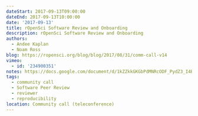 ```yaml
---
dateStart: 2017-09-13T09:00:00
dateEnd: 2017-09-13T10:00:00
date: '2017-09-13'
title: rOpenSci Software Review and Onboarding
description: rOpenSci Software Review and Onboarding
authors:
  - Andee Kaplan
  - Noam Ross
blog: https://ropensci.org/blog/blog/2017/08/31/comm-call-v14
vimeo:
  - id: '234900351'
notes: https://docs.google.com/document/d/1kZZkkGKGbPdMNRcODF_PydZ3_I4B8y5fmUaeOAPV1K8/edit
tags:
  - community call
  - Software Peer Review
  - reviewer
  - reproducibility
location: Community call (teleconference)
---
```


